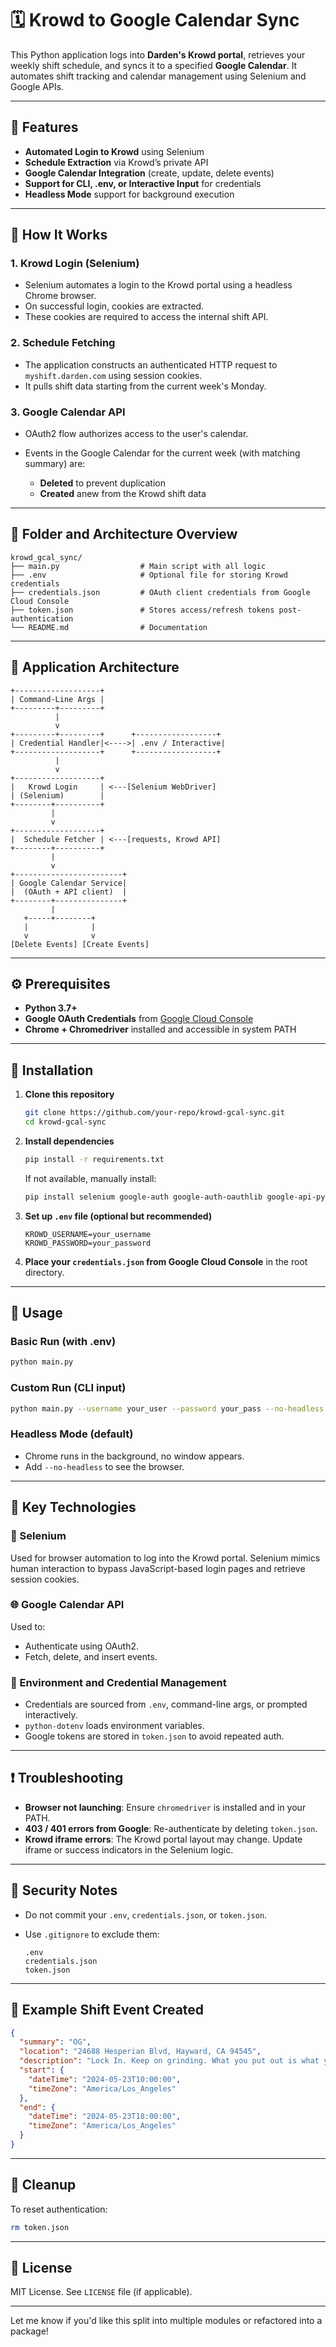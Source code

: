 # 🗓️ Krowd to Google Calendar Sync

This Python application logs into **Darden's Krowd portal**, retrieves your weekly shift schedule, and syncs it to a specified **Google Calendar**. It automates shift tracking and calendar management using Selenium and Google APIs.

---

## 📌 Features

* **Automated Login to Krowd** using Selenium
* **Schedule Extraction** via Krowd’s private API
* **Google Calendar Integration** (create, update, delete events)
* **Support for CLI, .env, or Interactive Input** for credentials
* **Headless Mode** support for background execution

---

## 🔧 How It Works

### 1. **Krowd Login (Selenium)**

* Selenium automates a login to the Krowd portal using a headless Chrome browser.
* On successful login, cookies are extracted.
* These cookies are required to access the internal shift API.

### 2. **Schedule Fetching**

* The application constructs an authenticated HTTP request to `myshift.darden.com` using session cookies.
* It pulls shift data starting from the current week's Monday.

### 3. **Google Calendar API**

* OAuth2 flow authorizes access to the user's calendar.
* Events in the Google Calendar for the current week (with matching summary) are:

  * **Deleted** to prevent duplication
  * **Created** anew from the Krowd shift data

---

## 📁 Folder and Architecture Overview

```plaintext
krowd_gcal_sync/
├── main.py                  # Main script with all logic
├── .env                     # Optional file for storing Krowd credentials
├── credentials.json         # OAuth client credentials from Google Cloud Console
├── token.json               # Stores access/refresh tokens post-authentication
└── README.md                # Documentation
```

---

## 🧱 Application Architecture

```plaintext
+-------------------+
| Command-Line Args |
+---------+---------+
          |
          v
+---------+---------+      +------------------+
| Credential Handler|<---->| .env / Interactive|
+-------------------+      +------------------+
          |
          v
+-------------------+
|   Krowd Login     | <---[Selenium WebDriver]
| (Selenium)        |
+--------+----------+
         |
         v
+-------------------+
|  Schedule Fetcher | <---[requests, Krowd API]
+--------+----------+
         |
         v
+------------------------+
| Google Calendar Service|
|  (OAuth + API client)  |
+--------+---------------+
         |
   +-----+--------+
   |              |
   v              v
[Delete Events] [Create Events]
```

---

## ⚙️ Prerequisites

* **Python 3.7+**
* **Google OAuth Credentials** from [Google Cloud Console](https://console.cloud.google.com/)
* **Chrome + Chromedriver** installed and accessible in system PATH

---

## 🧪 Installation

1. **Clone this repository**

   ```bash
   git clone https://github.com/your-repo/krowd-gcal-sync.git
   cd krowd-gcal-sync
   ```

2. **Install dependencies**

   ```bash
   pip install -r requirements.txt
   ```

   If not available, manually install:

   ```bash
   pip install selenium google-auth google-auth-oauthlib google-api-python-client python-dotenv
   ```

3. **Set up `.env` file (optional but recommended)**

   ```env
   KROWD_USERNAME=your_username
   KROWD_PASSWORD=your_password
   ```

4. **Place your `credentials.json` from Google Cloud Console** in the root directory.

---

## 🚀 Usage

### Basic Run (with .env)

```bash
python main.py
```

### Custom Run (CLI input)

```bash
python main.py --username your_user --password your_pass --no-headless
```

### Headless Mode (default)

* Chrome runs in the background, no window appears.
* Add `--no-headless` to see the browser.

---

## 🧠 Key Technologies

### 🧭 Selenium

Used for browser automation to log into the Krowd portal. Selenium mimics human interaction to bypass JavaScript-based login pages and retrieve session cookies.

### 🌐 Google Calendar API

Used to:

* Authenticate using OAuth2.
* Fetch, delete, and insert events.

### 🔑 Environment and Credential Management

* Credentials are sourced from `.env`, command-line args, or prompted interactively.
* `python-dotenv` loads environment variables.
* Google tokens are stored in `token.json` to avoid repeated auth.

---

## ❗ Troubleshooting

* **Browser not launching**: Ensure `chromedriver` is installed and in your PATH.
* **403 / 401 errors from Google**: Re-authenticate by deleting `token.json`.
* **Krowd iframe errors**: The Krowd portal layout may change. Update iframe or success indicators in the Selenium logic.

---

## 🔐 Security Notes

* Do not commit your `.env`, `credentials.json`, or `token.json`.
* Use `.gitignore` to exclude them:

  ```plaintext
  .env
  credentials.json
  token.json
  ```

---

## 📅 Example Shift Event Created

```json
{
  "summary": "OG",
  "location": "24688 Hesperian Blvd, Hayward, CA 94545",
  "description": "Lock In. Keep on grinding. What you put out is what you get back",
  "start": {
    "dateTime": "2024-05-23T10:00:00",
    "timeZone": "America/Los_Angeles"
  },
  "end": {
    "dateTime": "2024-05-23T18:00:00",
    "timeZone": "America/Los_Angeles"
  }
}
```

---

## 🧼 Cleanup

To reset authentication:

```bash
rm token.json
```

---

## 📝 License

MIT License. See `LICENSE` file (if applicable).

---

Let me know if you'd like this split into multiple modules or refactored into a package!
